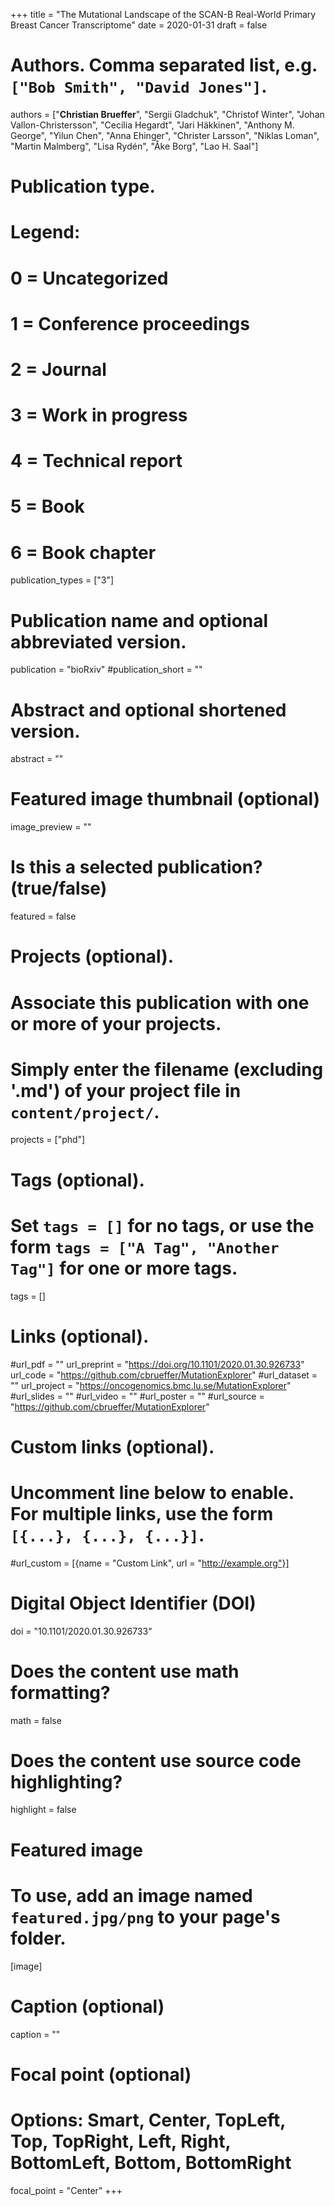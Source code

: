 +++
title = "The Mutational Landscape of the SCAN-B Real-World Primary Breast Cancer Transcriptome"
date = 2020-01-31
draft = false

# Authors. Comma separated list, e.g. `["Bob Smith", "David Jones"]`.
authors = ["**Christian Brueffer**", "Sergii Gladchuk", "Christof Winter", "Johan Vallon-Christersson", "Cecilia Hegardt", "Jari Häkkinen", "Anthony M. George", "Yilun Chen", "Anna Ehinger", "Christer Larsson", "Niklas Loman", "Martin Malmberg", "Lisa Rydén", "Åke Borg", "Lao H. Saal"]

# Publication type.
# Legend:
# 0 = Uncategorized
# 1 = Conference proceedings
# 2 = Journal
# 3 = Work in progress
# 4 = Technical report
# 5 = Book
# 6 = Book chapter
publication_types = ["3"]

# Publication name and optional abbreviated version.
publication = "bioRxiv"
#publication_short = ""

# Abstract and optional shortened version.
abstract = ""

# Featured image thumbnail (optional)
image_preview = ""

# Is this a selected publication? (true/false)
featured = false

# Projects (optional).
#   Associate this publication with one or more of your projects.
#   Simply enter the filename (excluding '.md') of your project file in `content/project/`.
projects = ["phd"]

# Tags (optional).
#   Set `tags = []` for no tags, or use the form `tags = ["A Tag", "Another Tag"]` for one or more tags.
tags = []

# Links (optional).
#url_pdf = ""
url_preprint = "https://doi.org/10.1101/2020.01.30.926733"
url_code = "https://github.com/cbrueffer/MutationExplorer"
#url_dataset = ""
url_project = "https://oncogenomics.bmc.lu.se/MutationExplorer"
#url_slides = ""
#url_video = ""
#url_poster = ""
#url_source = "https://github.com/cbrueffer/MutationExplorer"

# Custom links (optional).
#   Uncomment line below to enable. For multiple links, use the form `[{...}, {...}, {...}]`.
#url_custom = [{name = "Custom Link", url = "http://example.org"}]

# Digital Object Identifier (DOI)
doi = "10.1101/2020.01.30.926733"

# Does the content use math formatting?
math = false

# Does the content use source code highlighting?
highlight = false

# Featured image
# To use, add an image named `featured.jpg/png` to your page's folder. 
[image]
  # Caption (optional)
  caption = ""

  # Focal point (optional)
  # Options: Smart, Center, TopLeft, Top, TopRight, Left, Right, BottomLeft, Bottom, BottomRight
  focal_point = "Center"
+++
